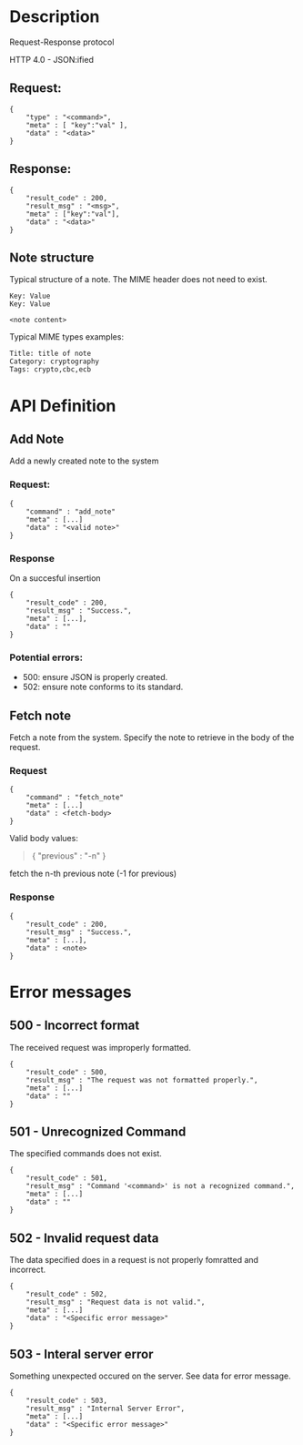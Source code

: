 # Description

Request-Response protocol

HTTP 4.0 - JSON:ified

## Request:
```
{
	"type" : "<command>",
	"meta" : [ "key":"val" ],
	"data" : "<data>"
}
```

## Response:
```
{
	"result_code" : 200,
	"result_msg" : "<msg>",
	"meta" : ["key":"val"],
	"data" : "<data>"
}
```

## Note structure
Typical structure of a note. The MIME header does not need to exist.

```
Key: Value
Key: Value

<note content>
```

Typical MIME types examples:
```
Title: title of note
Category: cryptography
Tags: crypto,cbc,ecb
```

# API Definition

## Add Note
Add a newly created note to the system

### Request:
```
{
 	"command" : "add_note"
 	"meta" : [...]
 	"data" : "<valid note>"	
}
```

### Response
On a succesful insertion
```
{
	"result_code" : 200,
	"result_msg" : "Success.",
	"meta" : [...],
	"data" : ""
}
```

### Potential errors:
 * 500: ensure JSON is properly created.
 * 502: ensure note conforms to its standard.

## Fetch note
Fetch a note from the system. Specify the note to retrieve in the
body of the request. 

### Request
```
{
 	"command" : "fetch_note"
 	"meta" : [...]
 	"data" : <fetch-body>
}
```

Valid body values:

> { "previous" : "-n" }

fetch the n-th previous note (-1 for previous)


### Response
```
{
	"result_code" : 200,
	"result_msg" : "Success.",
	"meta" : [...],
	"data" : <note>
}
```

# Error messages

## 500 - Incorrect format
The received request was improperly formatted.

```
{
	"result_code" : 500,
	"result_msg" : "The request was not formatted properly.",
	"meta" : [...]
	"data" : ""
}
```

## 501 - Unrecognized Command
The specified commands does not exist.

```
{
	"result_code" : 501,
	"result_msg" : "Command '<command>' is not a recognized command.",
	"meta" : [...]
	"data" : ""
}
```

## 502 - Invalid request data
The data specified does in a request is not properly fomratted and incorrect.

```
{
	"result_code" : 502,
	"result_msg" : "Request data is not valid.",
	"meta" : [...]
	"data" : "<Specific error message>"
}
```

## 503 - Interal server error
Something unexpected occured on the server. See data for error message.

```
{
	"result_code" : 503,
	"result_msg" : "Internal Server Error",
	"meta" : [...]
	"data" : "<Specific error message>"
}
```
